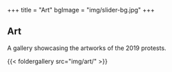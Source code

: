 +++
title = "Art"
bgImage = "img/slider-bg.jpg"
+++


## Art

A gallery showcasing the artworks of the 2019 protests.

{{< foldergallery src="img/art/" >}}